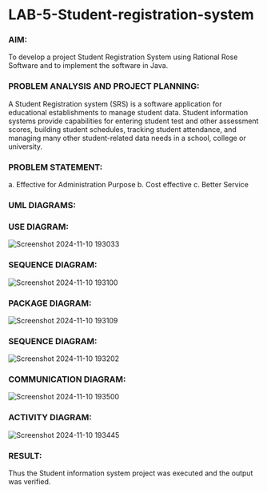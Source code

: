 # LAB-5-Student-registration-system
### AIM:
To develop a project Student Registration System using Rational Rose Software and to
implement the software in Java.
### PROBLEM ANALYSIS AND PROJECT PLANNING:
A Student Registration system (SRS) is a software application for educational
establishments to manage student data. Student information systems provide capabilities for
entering student test and other assessment scores, building student schedules, tracking student
attendance, and managing many other student-related data needs in a school, college or
university.
### PROBLEM STATEMENT:
a. Effective for Administration Purpose
b. Cost effective
c. Better Service
### UML DIAGRAMS:
### USE DIAGRAM:
![Screenshot 2024-11-10 193033](https://github.com/user-attachments/assets/f0dfdeee-6fd1-487c-a0c3-a6ea36d089a2)
### SEQUENCE DIAGRAM:
![Screenshot 2024-11-10 193100](https://github.com/user-attachments/assets/e5aedcdc-fc50-4f98-adeb-d4f95079370d)

### PACKAGE DIAGRAM:
![Screenshot 2024-11-10 193109](https://github.com/user-attachments/assets/92fdfbca-5bfa-4c34-a313-69e648731a77)

### SEQUENCE DIAGRAM:
![Screenshot 2024-11-10 193202](https://github.com/user-attachments/assets/8ad391f3-4d24-4d94-a34e-4d1abd73029a)

### COMMUNICATION DIAGRAM:
![Screenshot 2024-11-10 193500](https://github.com/user-attachments/assets/6cb07cbe-e9d5-4c1b-8fd4-0acf770d20b1)


### ACTIVITY DIAGRAM:

![Screenshot 2024-11-10 193445](https://github.com/user-attachments/assets/552d4160-b006-481c-941b-d97786d68d2f)





### RESULT:
Thus the Student information system project was executed and the output was
verified.
